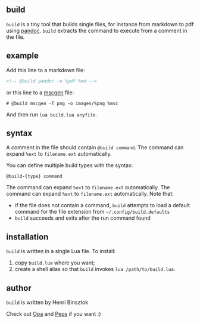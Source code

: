 ## build

`build` is a tiny tool that builds single files, for instance from markdown to pdf using [pandoc](http://pandoc.org/). `build` extracts the command to execute from a comment in the file.

## example

Add this line to a markdown file:

```markdown
<!-- @build pandoc -o %pdf %md -->
```

or this line to a [mscgen](http://www.mcternan.me.uk/mscgen/) file:

```
# @build mscgen -T png -o images/%png %msc
```

And then run `lua build.lua anyfile`.

## syntax

A comment in the file should contain `@build command`.
The command can expand `%ext` to `filename.ext` automatically.

You can define multiple build types with the syntax:
```
@build-{type} command
```
The command can expand `%ext` to `filename.ext` automatically.
The command can expand `%ext` to `filename.ext` automatically.
Note that:

- if the file does not contain a command, `build` attempts to load a default command for the file extension from `~/.config/build.defaults`
- `build` succeeds and exits after the run command found


## installation

`build` is written in a single Lua file. To install:

1. copy `build.lua` where you want;
2. create a shell alias so that `build` invokes `lua /path/to/build.lua`.

## author

`build` is written by Henri Binsztok

Check out [Opa](http://opalang.org) and [Peps](https://github.com/MLstate/PEPS) if you want :)
